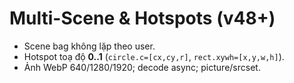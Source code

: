 
# Multi-Scene & Hotspots (v48+)
- Scene bag không lặp theo user.
- Hotspot toạ độ **0..1** (`circle.c=[cx,cy,r]`, `rect.xywh=[x,y,w,h]`).
- Ảnh WebP 640/1280/1920; decode async; picture/srcset.
